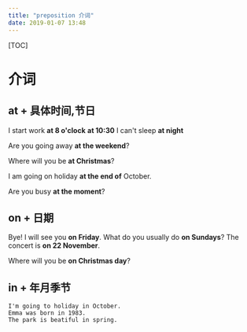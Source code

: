 ```yaml
---
title: "preposition 介词"
date: 2019-01-07 13:48
---
```



[TOC]



# 介词



## at + 具体时间,节日

I start work **at 8 o'clock**
**at 10:30**
I can't sleep **at night**

Are you going away **at the weekend**? 

Where will you be **at Christmas**?

I am going on holiday **at the end of** October.

Are you busy **at the moment**?



## on + 日期

Bye! I will see you **on Friday**.
What do you usually do **on Sundays**?
The concert is **on 22 November**.

Where will you be **on Christmas day**?

## in + 年月季节

```
I'm going to holiday in October.
Emma was born in 1983.
The park is beatiful in spring.
```


